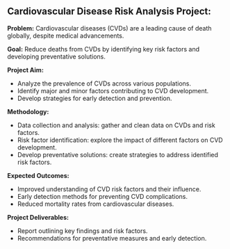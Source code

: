 ## Cardiovascular Disease Risk Analysis Project:

**Problem:** 
Cardiovascular diseases (CVDs) are a leading cause of death globally, despite medical advancements.

**Goal:** 
Reduce deaths from CVDs by identifying key risk factors and developing preventative solutions.

**Project Aim:**

* Analyze the prevalence of CVDs across various populations.
* Identify major and minor factors contributing to CVD development.
* Develop strategies for early detection and prevention.

**Methodology:**

* Data collection and analysis: gather and clean data on CVDs and risk factors.
* Risk factor identification: explore the impact of different factors on CVD development.
* Develop preventative solutions: create strategies to address identified risk factors.

**Expected Outcomes:**

* Improved understanding of CVD risk factors and their influence.
* Early detection methods for preventing CVD complications.
* Reduced mortality rates from cardiovascular diseases.

**Project Deliverables:**

* Report outlining key findings and risk factors.
* Recommendations for preventative measures and early detection.
